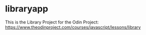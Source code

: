 # libraryapp
This is the Library Project for the Odin Project: https://www.theodinproject.com/courses/javascript/lessons/library
